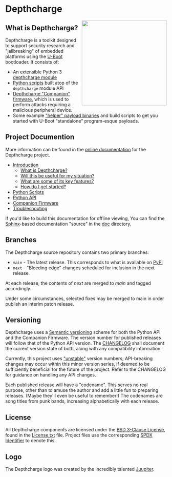 # Depthcharge

<img align="right" src="https://raw.githubusercontent.com/nccgroup/depthcharge/main/doc/images/depthcharge-500.png" height="265" width="265">

## What is Depthcharge?

Depthcharge is a toolkit designed to support security research and
"jailbreaking" of embedded platforms using the [U-Boot] bootloader.
It consists of:

* An extensible Python 3 [depthcharge module]
* [Python scripts] built atop of the `depthcharge` module API
* [Depthcharge "Companion" firmware], which is used to perform attacks requiring a malicious peripheral device.
* Some example ["helper" payload binaries] and build scripts to get you started with U-Boot "standalone" program-esque payloads.

[U-Boot]: https://www.denx.de/wiki/U-Boot
[depthcharge module]: https://github.com/nccgroup/depthcharge/tree/main/python/depthcharge
[Python scripts]: https://github.com/nccgroup/depthcharge/tree/main/python/scripts
[Depthcharge "Companion" firmware]: https://github.com/nccgroup/depthcharge/tree/main/firmware/Arduino
["helper" payload binaries]: https://github.com/nccgroup/depthcharge/tree/main/payloads
["standalone"]: https://gitlab.denx.de/u-boot/u-boot/-/blob/v2020.01/doc/README.standalone


## Project Documention

More information can be found in the [online documentation] for the Depthcharge project.

* [Introduction](https://depthcharge.readthedocs.io/en/latest/introduction.html)
  * [What is Depthcharge?](https://depthcharge.readthedocs.io/en/latest/introduction.html#what-is-depthcharge)
  * [Will this be useful for my situation?](https://depthcharge.readthedocs.io/en/latest/introduction.html#will-this-be-useful-for-my-situation)
  * [What are some of its key features?](https://depthcharge.readthedocs.io/en/latest/introduction.html#what-are-some-of-its-key-features)
  * [How do I get started?](https://depthcharge.readthedocs.io/en/latest/introduction.html#how-do-i-get-started)
* [Python Scripts](https://depthcharge.readthedocs.io/en/latest/scripts/index.html)
* [Python API](https://depthcharge.readthedocs.io/en/latest/api/index.html)
* [Companion Firmware](https://depthcharge.readthedocs.io/en/latest/companion_fw.html)
* [Troubleshooting](https://depthcharge.readthedocs.io/en/latest/troubleshooting.html)


If you'd like to build this documentation for offline viewing, You can find the
[Sphinx]-based documentation "source" in the [doc] directory.

[doc]: https://github.com/nccgroup/depthcharge/tree/main/doc
[online documentation]: https://depthcharge.readthedocs.io
[Sphinx]: https://www.sphinx-doc.org

## Branches

The Depthcharge source repository contains two primary branches:

* `main` - The latest release. This corresponds to what is available on [PyPi](https://github.com/nccgroup/depthcharge/tree/next)
* `next` - "Bleeding edge" changes scheduled for inclusion in the next release.

At each release, the contents of *next* are merged to *main* and tagged accordingly.

Under some circumstances, selected fixes may be merged to main in order publish
an interim patch release.

## Versioning

Depthcharge uses a [Semantic versioning] scheme for both the Python API and the Companion Firmware.
The version number for published releases will follow that of the Python API version.
The [CHANGELOG] shall document the current version state of both, along
with any compatibility information.

Currently, this project uses ["unstable"] version numbers; API-breaking changes
may occur within this minor version series, if deemed to be sufficiently
beneficial for the future of the project. Refer to the
CHANGELOG for guidance on handling any API changes.

Each published release will have a "codename". This serves no real purpose,
other than to amuse the author and add a little fun to preparing releases.
(Maybe they'll even be useful to remember!) The codenames are song titles from
punk bands, increasing alphabetically with each release.

[CHANGELOG]: https://github.com/nccgroup/depthcharge/blob/main/CHANGELOG
[Semantic versioning]: https://semver.org
["unstable"]: https://semver.org/#spec-item-4

## License

All Depthcharge components are licensed under the [BSD 3-Clause License],
found in the [License.txt] file. Project files use the corresponding
[SPDX Identifier] to denote this.

[BSD 3-Clause License]: https://opensource.org/licenses/BSD-3-Clause
[LICENSE.txt]: https://github.com/nccgroup/depthcharge/blob/main/LICENSE.txt
[SPDX Identifier]: https://spdx.dev/ids

## Logo

The Depthcharge logo was created by the incredibly talented [Juupiter](https://www.juupiter.com).
